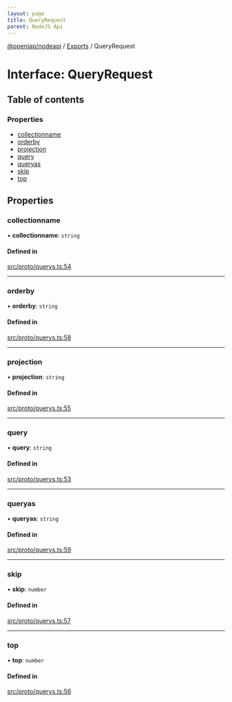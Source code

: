 ```yaml
---
layout: page
title: QueryRequest
parent: NodeJS Api
---
```

[@openiap/nodeapi](../README.md) / [Exports](../modules.md) / QueryRequest

# Interface: QueryRequest

## Table of contents

### Properties

- [collectionname](QueryRequest.md#collectionname)
- [orderby](QueryRequest.md#orderby)
- [projection](QueryRequest.md#projection)
- [query](QueryRequest.md#query)
- [queryas](QueryRequest.md#queryas)
- [skip](QueryRequest.md#skip)
- [top](QueryRequest.md#top)

## Properties

### collectionname

• **collectionname**: `string`

#### Defined in

[src/proto/querys.ts:54](https://github.com/openiap/nodeapi/blob/a6b5438/src/proto/querys.ts#L54)

___

### orderby

• **orderby**: `string`

#### Defined in

[src/proto/querys.ts:58](https://github.com/openiap/nodeapi/blob/a6b5438/src/proto/querys.ts#L58)

___

### projection

• **projection**: `string`

#### Defined in

[src/proto/querys.ts:55](https://github.com/openiap/nodeapi/blob/a6b5438/src/proto/querys.ts#L55)

___

### query

• **query**: `string`

#### Defined in

[src/proto/querys.ts:53](https://github.com/openiap/nodeapi/blob/a6b5438/src/proto/querys.ts#L53)

___

### queryas

• **queryas**: `string`

#### Defined in

[src/proto/querys.ts:59](https://github.com/openiap/nodeapi/blob/a6b5438/src/proto/querys.ts#L59)

___

### skip

• **skip**: `number`

#### Defined in

[src/proto/querys.ts:57](https://github.com/openiap/nodeapi/blob/a6b5438/src/proto/querys.ts#L57)

___

### top

• **top**: `number`

#### Defined in

[src/proto/querys.ts:56](https://github.com/openiap/nodeapi/blob/a6b5438/src/proto/querys.ts#L56)
